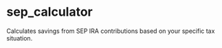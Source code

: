 # sep_calculator
Calculates savings from SEP IRA contributions based on your specific tax situation.

